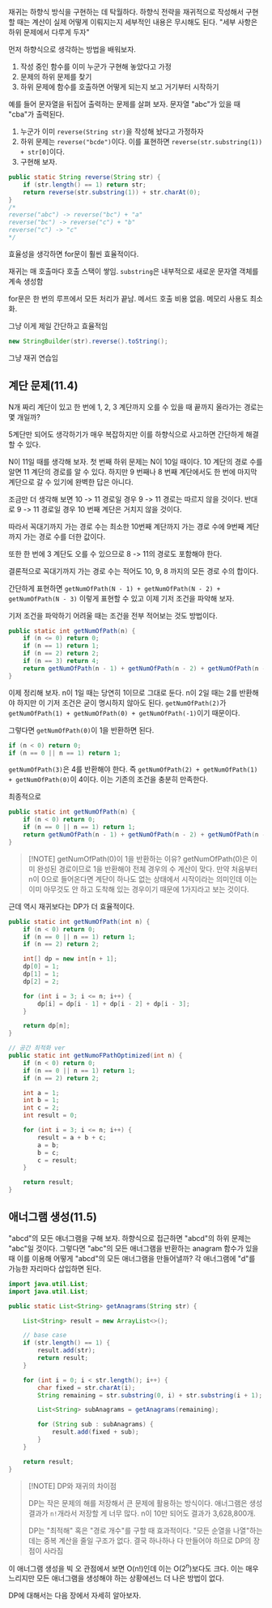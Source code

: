재귀는 하향식 방식을 구현하는 데 탁월하다.
하향식 전략을 재귀적으로 작성해서 구현할 때는 계산이 실제 어떻게 이뤄지는지 세부적인 내용은 무시해도 된다. "세부 사항은 하위 문제에서 다루게 두자"

먼저 하향식으로 생각하는 방법을 배워보자.
1. 작성 중인 함수를 이미 누군가 구현해 놓았다고 가정
2. 문제의 하위 문제를 찾기
3. 하위 문제에 함수를 호출하면 어떻게 되는지 보고 거기부터 시작하기

예를 들어 문자열을 뒤집어 출력하는 문제를 살펴 보자.
문자열 "abc"가 있을 때 "cba"가 출력된다.
1. 누군가 이미 `reverse(String str)`을 작성해 놨다고 가정하자
2. 하위 문제는 `reverse("bcde")`이다. 이를 표현하면 `reverse(str.substring(1)) + str[0]`이다.
3. 구현해 보자.
```java
public static String reverse(String str) {
    if (str.length() == 1) return str;
    return reverse(str.substring(1)) + str.charAt(0);
}
/*
reverse("abc") -> reverse("bc") + "a"
reverse("bc") -> reverse("c") + "b"
reverse("c") -> "c"
*/
```

효율성을 생각하면 for문이 훨씬 효율적이다.

재귀는 매 호출마다 호출 스택이 쌓임.
`substring`은 내부적으로 새로운 문자열 객체를 계속 생성함

for문은 한 번의 루프에서 모든 처리가 끝남.
메서드 호출 비용 없음.
메모리 사용도 최소화.

그냥 이게 제일 간단하고 효율적임
```java
new StringBuilder(str).reverse().toString();
```

그냥 재귀 연습임

## 계단 문제(11.4)

N개 짜리 계단이 있고 한 번에 1, 2, 3 계단까지 오를 수 있을 때 끝까지 올라가는 경로는 몇 개일까?

5계단만 되어도 생각하기가 매우 복잡하지만 이를 하향식으로 사고하면 간단하게 해결할 수 있다.

N이 11일 때를 생각해 보자.
첫 번째 하위 문제는 N이 10일 때이다. 10 계단의 경로 수를 알면 11 계단의 경로를 알 수 있다. 하지만 9 번째나 8 번째 계단에서도 한 번에 마지막 계단으로 갈 수 있기에 완벽한 답은 아니다.

조금만 더 생각해 보면 10 -> 11 경로일 경우 9 -> 11 경로는 따르지 않을 것이다. 반대로 9 -> 11 경로일 경우 10 번째 계단은 거치지 않을 것이다.

따라서 꼭대기까지 가는 경로 수는 최소한 10번째 계단까지 가는 경로 수에 9번째 계단까지 가는 경로 수를 더한 값이다.

또한 한 번에 3 계단도 오를 수 있으므로 8 -> 11의 경로도 포함해야 한다.

결론적으로 꼭대기까지 가는 경로 수는 적어도 10, 9, 8 까지의 모든 경로 수의 합이다.

간단하게 표현하면
`getNumOfPath(N - 1) + getNumOfPath(N - 2) + getNumOfPath(N - 3)`
이렇게 표현할 수 있고 이제 기저 조건을 파악해 보자.

기저 조건을 파악하기 어려울 때는 조건을 전부 적어보는 것도 방법이다.

```java
public static int getNumOfPath(n) {
	if (n <= 0) return 0;
	if (n == 1) return 1;
	if (n == 2) return 2;
	if (n == 3) return 4;
	return getNumOfPath(n - 1) + getNumOfPath(n - 2) + getNumOfPath(n - 3);
}
```

이제 정리해 보자.
n이 1일 때는 당연히 1이므로 그대로 둔다.
n이 2일 때는 2를 반환해야 하지만 이 기저 조건은 굳이 명시하지 않아도 된다. `getNumOfPath(2)`가 `getNumOfPath(1) + getNumOfPath(0) + getNumOfPath(-1)`이기 때문이다.

그렇다면 `getNumOfPath(0)`이 1을 반환하면 된다.

```java
if (n < 0) return 0;
if (n == 0 || n == 1) return 1;
```

`getNumOfPath(3)`은 4를 반환해야 한다. 즉 `getNumOfPath(2) + getNumOfPath(1) + getNumOfPath(0)`이 4이다. 이는 기존의 조건을 충분히 만족한다.

최종적으로
```java 
public static int getNumOfPath(n) {
	if (n < 0) return 0;
	if (n == 0 || n == 1) return 1;
	return getNumOfPath(n - 1) + getNumOfPath(n - 2) + getNumOfPath(n - 3);
}
```


> [!NOTE] getNumOfPath(0)이 1을 반환하는 이유?
> getNumOfPath(0)은 이미 완성된 경로이므로 1을 반환해야 전체 경우의 수 계산이 맞다.
> 만약 처음부터 n이 0으로 들어온다면 계단이 하나도 없는 상태에서 시작이라는 의미인데 이는 이미 아무것도 안 하고 도착해 있는 경우이기 때문에 1가지라고 보는 것이다.

근데 역시 재귀보다는 DP가 더 효율적이다.

```java
public static int getNumOfPath(int n) {
	if (n < 0) return 0;
	if (n == 0 || n == 1) return 1;
	if (n == 2) return 2;

	int[] dp = new int[n + 1];
	dp[0] = 1;
	dp[1] = 1;
	dp[2] = 2;

	for (int i = 3; i <= n; i++) {
		dp[i] = dp[i - 1] + dp[i - 2] + dp[i - 3];
	}

	return dp[n];
}

// 공간 최적화 ver
public static int getNumoFPathOptimized(int n) {
	if (n < 0) return 0;
	if (n == 0 || n == 1) return 1;
	if (n == 2) return 2;

	int a = 1;
	int b = 1;
	int c = 2;
	int result = 0;

	for (int i = 3; i <= n; i++) {
		result = a + b + c;
		a = b;
		b = c;
		c = result;
	}

	return result;
}
```

## 애너그램 생성(11.5)

"abcd"의 모든 애너그램을 구해 보자.
하향식으로 접근하면 "abcd"의 하위 문제는 "abc"일 것이다.
그렇다면 "abc"의 모든 애너그램을 반환하는 anagram 함수가 있을 때 이를 이용해 어떻게 "abcd"의 모든 애너그램을 만들어낼까?
각 애너그램에 "d"를 가능한 자리마다 삽입하면 된다.

```java
import java.util.List;
import java.util.List;

public static List<String> getAnagrams(String str) {

	List<String> result = new ArrayList<>();

	// base case
	if (str.length() == 1) {
		result.add(str);
		return result;
	}

	for (int i = 0; i < str.length(); i++) {
		char fixed = str.charAt(i);
		String remaining = str.substring(0, i) + str.substring(i + 1);

		List<String> subAnagrams = getAnagrams(remaining);

		for (String sub : subAnagrams) {
			result.add(fixed + sub);
		}
	}

	return result;
}
```


> [!NOTE] DP와 재귀의 차이점
> 
> DP는 작은 문제의 해를 저장해서 큰 문제에 활용하는 방식이다. 애너그램은 생성 결과가 `n!`개라서 저장할 게 너무 많다. n이 10만 되어도 결과가 3,628,800개.
> 
> DP는 "최적해" 혹은 "경로 개수"를 구할 때 효과적이다. "모든 순열을 나열"하는 데는 중복 계산을 줄일 구조가 없다. 결국 하나하나 다 만들어야 하므로 DP의 장점이 사라짐

이 애너그램 생성을 빅 오 관점에서 보면
O(n!)인데 이는 O(2<sup>n</sup>)보다도 크다. 이는 매우 느리지만 모든 애너그램을 생성해야 하는 상황에선느 더 나은 방법이 없다.

DP에 대해서는 다음 장에서 자세히 알아보자.
